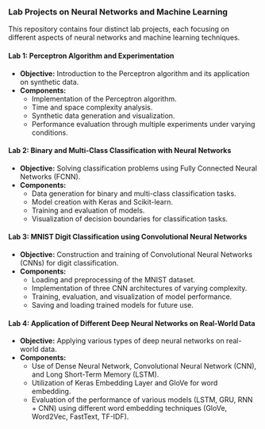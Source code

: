 ### Lab Projects on Neural Networks and Machine Learning

This repository contains four distinct lab projects, each focusing on different aspects of neural networks and machine learning techniques.

#### Lab 1: Perceptron Algorithm and Experimentation

- **Objective:** Introduction to the Perceptron algorithm and its application on synthetic data.
- **Components:**
  - Implementation of the Perceptron algorithm.
  - Time and space complexity analysis.
  - Synthetic data generation and visualization.
  - Performance evaluation through multiple experiments under varying conditions.

#### Lab 2: Binary and Multi-Class Classification with Neural Networks

- **Objective:** Solving classification problems using Fully Connected Neural Networks (FCNN).
- **Components:**
  - Data generation for binary and multi-class classification tasks.
  - Model creation with Keras and Scikit-learn.
  - Training and evaluation of models.
  - Visualization of decision boundaries for classification tasks.

#### Lab 3: MNIST Digit Classification using Convolutional Neural Networks

- **Objective:** Construction and training of Convolutional Neural Networks (CNNs) for digit classification.
- **Components:**
  - Loading and preprocessing of the MNIST dataset.
  - Implementation of three CNN architectures of varying complexity.
  - Training, evaluation, and visualization of model performance.
  - Saving and loading trained models for future use.

#### Lab 4: Application of Different Deep Neural Networks on Real-World Data

- **Objective:** Applying various types of deep neural networks on real-world data.
- **Components:**
  - Use of Dense Neural Network, Convolutional Neural Network (CNN), and Long Short-Term Memory (LSTM).
  - Utilization of Keras Embedding Layer and GloVe for word embedding.
  - Evaluation of the performance of various models (LSTM, GRU, RNN + CNN) using different word embedding techniques (GloVe, Word2Vec, FastText, TF-IDF).

